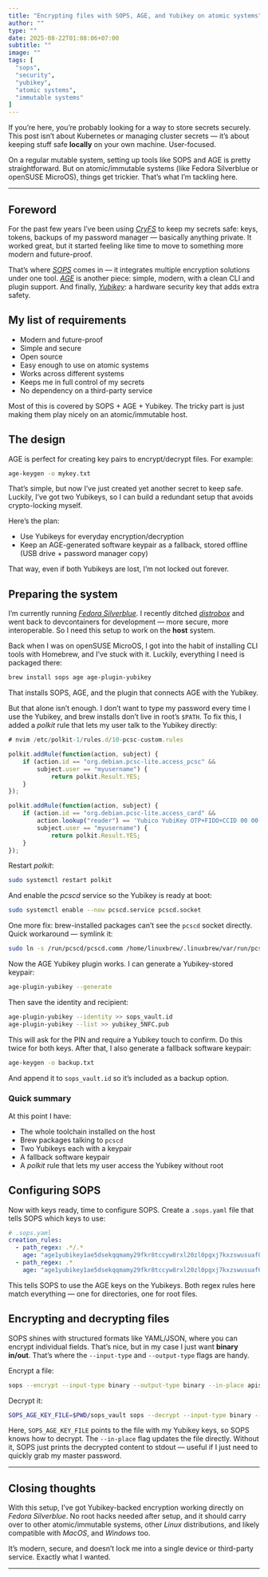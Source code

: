 ```yaml
---
title: "Encrypting files with SOPS, AGE, and Yubikey on atomic systems"
author: ""
type: ""
date: 2025-08-22T01:08:06+07:00
subtitle: ""
image: ""
tags: [
  "sops",
  "security",
  "yubikey",
  "atomic systems",
  "immutable systems"
]
---
```


If you’re here, you’re probably looking for a way to store secrets securely. This post isn’t about Kubernetes or managing cluster secrets — it’s about keeping stuff safe **locally** on your own machine. User-focused.

On a regular mutable system, setting up tools like SOPS and AGE is pretty straightforward. But on atomic/immutable systems (like Fedora Silverblue or openSUSE MicroOS), things get trickier. That’s what I’m tackling here.

---

## Foreword

For the past few years I’ve been using [*CryFS*](https://www.cryfs.org/) to keep my secrets safe: keys, tokens, backups of my password manager — basically anything private. It worked great, but it started feeling like time to move to something more modern and future-proof.

That’s where [*SOPS*](https://github.com/getsops/sops) comes in — it integrates multiple encryption solutions under one tool. [*AGE*](https://github.com/FiloSottile/age) is another piece: simple, modern, with a clean CLI and plugin support. And finally, [*Yubikey*](https://www.yubico.com/): a hardware security key that adds extra safety.

## My list of requirements

* Modern and future-proof
* Simple and secure
* Open source
* Easy enough to use on atomic systems
* Works across different systems
* Keeps me in full control of my secrets
* No dependency on a third-party service

Most of this is covered by SOPS + AGE + Yubikey. The tricky part is just making them play nicely on an atomic/immutable host.

## The design

AGE is perfect for creating key pairs to encrypt/decrypt files. For example:

```bash
age-keygen -o mykey.txt
```

That’s simple, but now I’ve just created yet another secret to keep safe. Luckily, I’ve got two Yubikeys, so I can build a redundant setup that avoids crypto-locking myself.

Here’s the plan:

* Use Yubikeys for everyday encryption/decryption
* Keep an AGE-generated software keypair as a fallback, stored offline (USB drive + password manager copy)

That way, even if both Yubikeys are lost, I’m not locked out forever.

## Preparing the system

I’m currently running [*Fedora Silverblue*](https://fedoraproject.org/atomic-desktops/silverblue/). I recently ditched [*distrobox*](https://github.com/89luca89/distrobox) and went back to devcontainers for development — more secure, more interoperable. So I need this setup to work on the **host** system.

Back when I was on openSUSE MicroOS, I got into the habit of installing CLI tools with Homebrew, and I’ve stuck with it. Luckily, everything I need is packaged there:

```bash
brew install sops age age-plugin-yubikey
```

That installs SOPS, AGE, and the plugin that connects AGE with the Yubikey.

But that alone isn’t enough. I don’t want to type my password every time I use the Yubikey, and brew installs don’t live in root’s `$PATH`. To fix this, I added a *polkit* rule that lets my user talk to the Yubikey directly:

```javascript
# nvim /etc/polkit-1/rules.d/10-pcsc-custom.rules

polkit.addRule(function(action, subject) {
    if (action.id == "org.debian.pcsc-lite.access_pcsc" &&
        subject.user == "myusername") {
            return polkit.Result.YES;
    }
});

polkit.addRule(function(action, subject) {
    if (action.id == "org.debian.pcsc-lite.access_card" &&
        action.lookup("reader") == 'Yubico YubiKey OTP+FIDO+CCID 00 00' &&
        subject.user == "myusername") {
            return polkit.Result.YES;
    }
});
```

Restart *polkit*:

```bash
sudo systemctl restart polkit
```

And enable the *pcscd* service so the Yubikey is ready at boot:

```bash
sudo systemctl enable --now pcscd.service pcscd.socket
```

One more fix: brew-installed packages can’t see the `pcscd` socket directly. Quick workaround — symlink it:

```bash
sudo ln -s /run/pcscd/pcscd.comm /home/linuxbrew/.linuxbrew/var/run/pcscd.comm
```

Now the AGE Yubikey plugin works. I can generate a Yubikey-stored keypair:

```bash
age-plugin-yubikey --generate
```

Then save the identity and recipient:

```bash
age-plugin-yubikey --identity >> sops_vault.id
age-plugin-yubikey --list >> yubikey_5NFC.pub
```

This will ask for the PIN and require a Yubikey touch to confirm. Do this twice for both keys. After that, I also generate a fallback software keypair:

```bash
age-keygen -o backup.txt
```

And append it to `sops_vault.id` so it’s included as a backup option.

### Quick summary

At this point I have:

* The whole toolchain installed on the host
* Brew packages talking to `pcscd`
* Two Yubikeys each with a keypair
* A fallback software keypair
* A *polkit* rule that lets my user access the Yubikey without root

## Configuring SOPS

Now with keys ready, time to configure SOPS. Create a `.sops.yaml` file that tells SOPS which keys to use:

```yaml
# .sops.yaml
creation_rules:
  - path_regex: .*/.*
    age: "age1yubikey1ae5dsekqqmamy29fkr8tccyw8rxl20zl0pgxj7kxzswusuaf0yxs8x56pl,age1yubikey1dvyezkkz763ukzh54g2t6xt9as9h04mcmyujxarwwavrlvvggc5q6hyq00,age1gav0dwax4eejeas4q70g502ps6nvckulhn33nh5k3vv7c3klquvswfnvcr"
  - path_regex: .*
    age: "age1yubikey1ae5dsekqqmamy29fkr8tccyw8rxl20zl0pgxj7kxzswusuaf0yxs8x56pl,age1yubikey1dvyezkkz763ukzh54g2t6xt9as9h04mcmyujxarwwavrlvvggc5q6hyq00,age1gav0dwax4eejeas4q70g502ps6nvckulhn33nh5k3vv7c3klquvswfnvcr"
```

This tells SOPS to use the AGE keys on the Yubikeys. Both regex rules here match everything — one for directories, one for root files.

## Encrypting and decrypting files

SOPS shines with structured formats like YAML/JSON, where you can encrypt individual fields. That’s nice, but in my case I just want **binary in/out**. That’s where the `--input-type` and `--output-type` flags are handy.

Encrypt a file:

```bash
sops --encrypt --input-type binary --output-type binary --in-place apis
```

Decrypt it:

```bash
SOPS_AGE_KEY_FILE=$PWD/sops_vault sops --decrypt --input-type binary --in-place apis
```

Here, `SOPS_AGE_KEY_FILE` points to the file with my Yubikey keys, so SOPS knows how to decrypt. The `--in-place` flag updates the file directly. Without it, SOPS just prints the decrypted content to stdout — useful if I just need to quickly grab my master password.

---

## Closing thoughts

With this setup, I’ve got Yubikey-backed encryption working directly on _Fedora Silverblue_. No root hacks needed after setup, and it should carry over to other atomic/immutable systems, other _Linux_ distributions, and likely compatible with _MacOS_, and _Windows_ too.

It’s modern, secure, and doesn’t lock me into a single device or third-party service. Exactly what I wanted.

---
